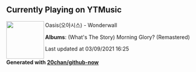 ## Currently Playing on YTMusic

[<img align="left" width="100" src="https://lh3.googleusercontent.com/FoVQFdW6zBi3sNA_yZJSV3VTWmi0belhhFzleuEbn27utkirstj1woXHfWmWqkNyHla37ZFbk_F6jvVV">](https://music.youtube.com/watch?v=rj5wZqReXQE)

Oasis(오아시스) - Wonderwall

**Albums**: (What's The Story) Morning Glory? (Remastered)

Last updated at 03/09/2021 16:25

#### Generated with [20chan/github-now](https://github.com/20chan/github-now)


<!--
**20chan/20chan** is a ✨ _special_ ✨ repository because its `README.md` (this file) appears on your GitHub profile.

Here are some ideas to get you started:

- 🔭 I’m currently working on ...
- 🌱 I’m currently learning ...
- 👯 I’m looking to collaborate on ...
- 🤔 I’m looking for help with ...
- 💬 Ask me about ...
- 📫 How to reach me: ...
- 😄 Pronouns: ...
- ⚡ Fun fact: ...
-->
